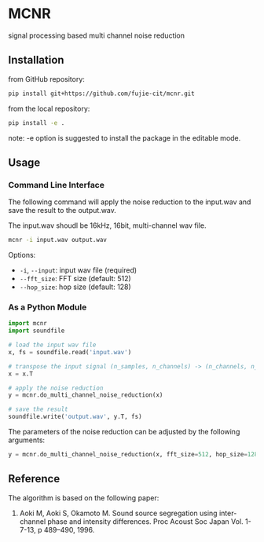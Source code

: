 # MCNR

signal processing based multi channel noise reduction

## Installation

from GitHub repository:

```bash
pip install git+https://github.com/fujie-cit/mcnr.git
```

from the local repository:

```bash
pip install -e .
```

note: -e option is suggested to install the package in the editable mode.

## Usage

### Command Line Interface

The following command will apply the noise reduction to the input.wav and save the result to the output.wav.

The input.wav shoudl be 16kHz, 16bit, multi-channel wav file.

```bash
mcnr -i input.wav output.wav
```

Options:
- `-i`, `--input`: input wav file (required)
- `--fft_size`: FFT size (default: 512)
- `--hop_size`: hop size (default: 128)

### As a Python Module

```python
import mcnr
import soundfile

# load the input wav file
x, fs = soundfile.read('input.wav')

# transpose the input signal (n_samples, n_channels) -> (n_channels, n_samples)
x = x.T

# apply the noise reduction
y = mcnr.do_multi_channel_noise_reduction(x)

# save the result
soundfile.write('output.wav', y.T, fs)
```

The parameters of the noise reduction can be adjusted by the following arguments:

```python
y = mcnr.do_multi_channel_noise_reduction(x, fft_size=512, hop_size=128)
```

## Reference

The algorithm is based on the following paper:

1. Aoki M, Aoki S, Okamoto M. Sound source segregation using inter-channel phase and intensity differences. Proc Acoust Soc Japan Vol. 1-7-13, p 489–490, 1996.
